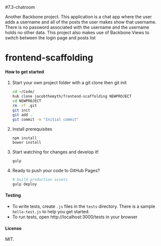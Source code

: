 #7.3-chatroom

Another Backbone project. This application is a chat app where the user adds a username and all of the posts the user makes show that username. There is no password associated with the username and the username holds no other data. This project also makes use of Backbone Views to switch between the login page and posts list


# frontend-scaffolding

#### How to get started

1. Start your own project folder with a git clone then git init

    ```sh
    cd ~/Code/
    hub clone jacobthemyth/frontend-scaffolding NEWPROJECT
    cd NEWPROJECT
    rm -rf .git
    git init
    git add .
    git commit -m "Initial commit"
    ```

2. Install prerequisites

    ```sh
    npm install
    bower install
    ```

3. Start watching for changes and develop it!

    ```sh
    gulp
    ```

4. Ready to push your code to GitHub Pages?

    ```sh
    # build production assets
    gulp deploy
    ```

#### Testing

- To write tests, create `.js` files in the `tests` directory. There is a sample `hello-test.js` to help you get started.
- To run tests, open http://localhost:3000/tests in your browser

#### License

MIT.
